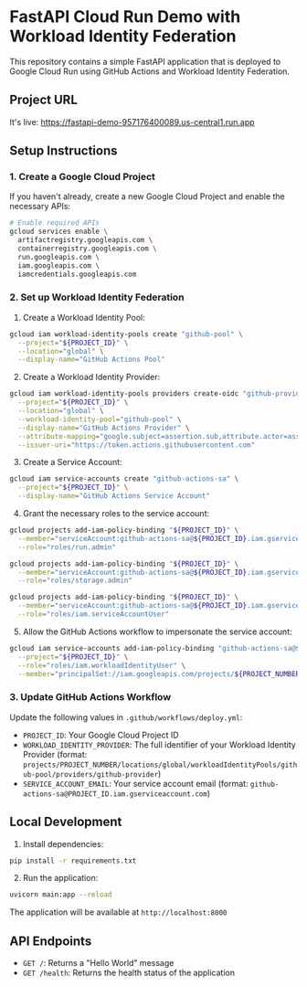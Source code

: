 # FastAPI Cloud Run Demo with Workload Identity Federation

This repository contains a simple FastAPI application that is deployed to Google Cloud Run using GitHub Actions and Workload Identity Federation.

## Project URL

It's live: https://fastapi-demo-957176400089.us-central1.run.app

## Setup Instructions


### 1. Create a Google Cloud Project
If you haven't already, create a new Google Cloud Project and enable the necessary APIs:
```bash
# Enable required APIs
gcloud services enable \
  artifactregistry.googleapis.com \
  containerregistry.googleapis.com \
  run.googleapis.com \
  iam.googleapis.com \
  iamcredentials.googleapis.com
```

### 2. Set up Workload Identity Federation

1. Create a Workload Identity Pool:
```bash
gcloud iam workload-identity-pools create "github-pool" \
  --project="${PROJECT_ID}" \
  --location="global" \
  --display-name="GitHub Actions Pool"
```

2. Create a Workload Identity Provider:
```bash
gcloud iam workload-identity-pools providers create-oidc "github-provider" \
  --project="${PROJECT_ID}" \
  --location="global" \
  --workload-identity-pool="github-pool" \
  --display-name="GitHub Actions Provider" \
  --attribute-mapping="google.subject=assertion.sub,attribute.actor=assertion.actor,attribute.repository=assertion.repository" \
  --issuer-uri="https://token.actions.githubusercontent.com"
```

3. Create a Service Account:
```bash
gcloud iam service-accounts create "github-actions-sa" \
  --project="${PROJECT_ID}" \
  --display-name="GitHub Actions Service Account"
```

4. Grant the necessary roles to the service account:
```bash
gcloud projects add-iam-policy-binding "${PROJECT_ID}" \
  --member="serviceAccount:github-actions-sa@${PROJECT_ID}.iam.gserviceaccount.com" \
  --role="roles/run.admin"

gcloud projects add-iam-policy-binding "${PROJECT_ID}" \
  --member="serviceAccount:github-actions-sa@${PROJECT_ID}.iam.gserviceaccount.com" \
  --role="roles/storage.admin"

gcloud projects add-iam-policy-binding "${PROJECT_ID}" \
  --member="serviceAccount:github-actions-sa@${PROJECT_ID}.iam.gserviceaccount.com" \
  --role="roles/iam.serviceAccountUser"
```

5. Allow the GitHub Actions workflow to impersonate the service account:
```bash
gcloud iam service-accounts add-iam-policy-binding "github-actions-sa@${PROJECT_ID}.iam.gserviceaccount.com" \
  --project="${PROJECT_ID}" \
  --role="roles/iam.workloadIdentityUser" \
  --member="principalSet://iam.googleapis.com/projects/${PROJECT_NUMBER}/locations/global/workloadIdentityPools/github-pool/attribute.repository/${GITHUB_REPO}"
```

### 3. Update GitHub Actions Workflow

Update the following values in `.github/workflows/deploy.yml`:

- `PROJECT_ID`: Your Google Cloud Project ID
- `WORKLOAD_IDENTITY_PROVIDER`: The full identifier of your Workload Identity Provider (format: `projects/PROJECT_NUMBER/locations/global/workloadIdentityPools/github-pool/providers/github-provider`)
- `SERVICE_ACCOUNT_EMAIL`: Your service account email (format: `github-actions-sa@PROJECT_ID.iam.gserviceaccount.com`)

## Local Development

1. Install dependencies:
```bash
pip install -r requirements.txt
```

2. Run the application:
```bash
uvicorn main:app --reload
```

The application will be available at `http://localhost:8000`

## API Endpoints

- `GET /`: Returns a "Hello World" message
- `GET /health`: Returns the health status of the application 
